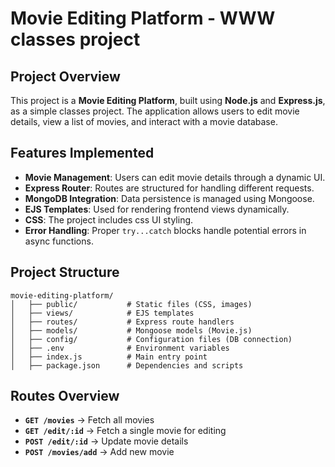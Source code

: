 # Movie Editing Platform - WWW classes project

## Project Overview
This project is a **Movie Editing Platform**, built using **Node.js** and **Express.js**, as a simple classes project. The application allows users to edit movie details, view a list of movies, and interact with a movie database.

## Features Implemented
- **Movie Management**: Users can edit movie details through a dynamic UI.
- **Express Router**: Routes are structured for handling different requests.
- **MongoDB Integration**: Data persistence is managed using Mongoose.
- **EJS Templates**: Used for rendering frontend views dynamically.
- **CSS**: The project includes css UI styling.
- **Error Handling**: Proper `try...catch` blocks handle potential errors in async functions.

## Project Structure
```
movie-editing-platform/
│   ├── public/           # Static files (CSS, images)
│   ├── views/            # EJS templates
│   ├── routes/           # Express route handlers
│   ├── models/           # Mongoose models (Movie.js)
│   ├── config/           # Configuration files (DB connection)
│   ├── .env              # Environment variables
│   ├── index.js          # Main entry point
│   ├── package.json      # Dependencies and scripts
```

## Routes Overview
- **`GET /movies`** → Fetch all movies
- **`GET /edit/:id`** → Fetch a single movie for editing
- **`POST /edit/:id`** → Update movie details
- **`POST /movies/add`** → Add new movie
